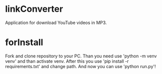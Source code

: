 # linkConverter
Application for download YouTube videos in MP3.

# forInstall
Fork and clone repository to your PC. Than you need use 'python -m venv venv' and than activate venv. After this you use 'pip install -r requirements.txt' and change path. And now you can use 'python run.py'!